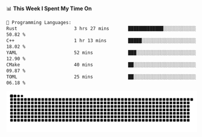 <!--START_SECTION:waka-->
📊 **This Week I Spent My Time On** 

```text
💬 Programming Languages: 
Rust                     3 hrs 27 mins       █████████████░░░░░░░░░░░░   50.82 % 
C++                      1 hr 13 mins        █████░░░░░░░░░░░░░░░░░░░░   18.02 % 
YAML                     52 mins             ███░░░░░░░░░░░░░░░░░░░░░░   12.90 % 
CMake                    40 mins             ██░░░░░░░░░░░░░░░░░░░░░░░   09.87 % 
TOML                     25 mins             ██░░░░░░░░░░░░░░░░░░░░░░░   06.18 % 
```


<!--END_SECTION:waka-->

<picture>
  <source media="(prefers-color-scheme: dark)" srcset="https://raw.githubusercontent.com/fuwx295/fuwx295/output/github-contribution-grid-snake-dark.svg">
  <source media="(prefers-color-scheme: light)" srcset="https://raw.githubusercontent.com/fuwx295/fuwx295/output/github-contribution-grid-snake.svg">
  <img alt="github contribution grid snake animation" src="https://raw.githubusercontent.com/fuwx295/fuwx295/output/github-contribution-grid-snake.svg">
</picture>
